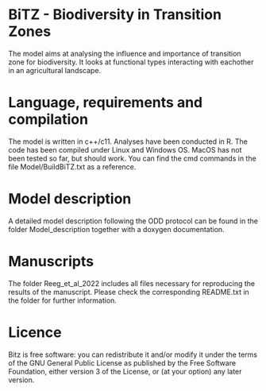 # BiTZ - Biodiversity in Transition Zones
The model aims at analysing the influence and importance of transition zone for biodiversity. 
It looks at functional types interacting with eachother in an agricultural landscape. 

# Language, requirements and compilation
The model is written in c++/c11. Analyses have been conducted in R.
The code has been compiled under Linux and Windows OS. MacOS has not been tested so far, but should work.
You can find the cmd commands in the file Model/BuildBiTZ.txt as a reference.

# Model description
A detailed model description following the ODD protocol can be found in the folder Model_description together with a doxygen documentation.

# Manuscripts
The folder Reeg_et_al_2022 includes all files necessary for reproducing the results of the manuscript. Please check the corresponding README.txt in the folder for further information.

# Licence
Bitz is free software: you can redistribute it and/or modify it under the terms of the GNU General Public License as published by the Free Software Foundation, either version 3 of the License, or	(at your option) any later version.
